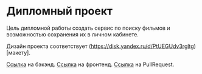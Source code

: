 # Дипломный проект

Цель дипломной работы создать сервис по поиску фильмов и возможностью сохранения их в личном кабинете.

Дизайн проекта соответствует (https://disk.yandex.ru/d/PtUEGUdv3rgltg)[макету].

[Ссылка](https://api.movies.vltd.nomoredomains.sbs/) на бэкэнд.
[Ссылка](http://movies.vltd.nomoredomains.club/) на фронтенд.
[Ссылка](https://github.com/Vladlenltd/movies-explorer-frontend/pull/2) на PullRequest.